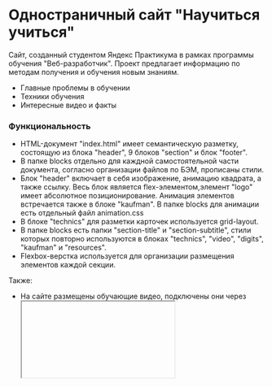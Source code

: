 # Одностраничный сайт "Научиться учиться"

Сайт, созданный студентом Яндекс Практикума в рамках программы обучения "Веб-разработчик".
Проект предлагает информацию по методам получения и обучения новым знаниям.

  - Главные проблемы в обучении
  - Техники обучения
  - Интересные видео и факты

### Функциональность

  - HTML-документ "index.html" имеет семантическую разметку, состоящую из блока "header", 9 блоков "section" и блок "footer".
  - В папке blocks отдельно для каждной самостоятельной части документа, согласно организации файлов по БЭМ, прописаны стили.
  - Блок "header" включает в себя изображение, анимацию квадрата, а также ссылку. Весь блок является flex-элементом,элемент "logo" имеет абсолютное позиционирование. Анимация элементов встречается также в блоке "kaufman". В папке blocks для анимации есть отдельный файл animation.css
  - В блоке "technics" для разметки карточек используется grid-layout.
  - В папке blocks есть папки "section-title" и "section-subtitle", стили которых повторно используются в блоках "technics", "video", "digits", "kaufman" и "resources".
  - Flexbox-верстка используется для организации размещения элементов каждой секции.


Также:

  - На сайте размещены обучающие видео, подключены они через <iframe> с использованием технологии API YouTube.
  - Также, при наведении мыши на ссылки, вокруг них появляется тень (text-shadow), что придает интерактивность сайту.

### Проблемные вопросы

На данный момент "отзывчивость" сайта недостаточна. Элементам не хватает интерактивности
при наведении мыши и перехода на иные сайты. Данный недостаток планируется исправить с помощью CSS-свойств и псевдоклассов.

Необходимо придать сайту кроссбраузерности с помощью вендорных префиксов.

```sh
-o- — префикс для браузера Опера
-moz- — префикс для браузеров из семейства Mozilla
-ms — префикс для Интернет Експлорера 8
-webkit- — префикс для браузеров, построенных на движке Webkit, в частности Safari и Chrome
```

По мере дальнейшего обучения сделать сайт адаптивным для отображения на разных устройствах...


### Связь

 По вопросам обращайтесь на электоронную почту.
vl.ermolaevv@yandex.ru Владимир Ермолаев.
